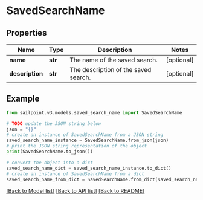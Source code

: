 # SavedSearchName


## Properties

Name | Type | Description | Notes
------------ | ------------- | ------------- | -------------
**name** | **str** | The name of the saved search.  | [optional] 
**description** | **str** | The description of the saved search.  | [optional] 

## Example

```python
from sailpoint.v3.models.saved_search_name import SavedSearchName

# TODO update the JSON string below
json = "{}"
# create an instance of SavedSearchName from a JSON string
saved_search_name_instance = SavedSearchName.from_json(json)
# print the JSON string representation of the object
print(SavedSearchName.to_json())

# convert the object into a dict
saved_search_name_dict = saved_search_name_instance.to_dict()
# create an instance of SavedSearchName from a dict
saved_search_name_from_dict = SavedSearchName.from_dict(saved_search_name_dict)
```
[[Back to Model list]](../README.md#documentation-for-models) [[Back to API list]](../README.md#documentation-for-api-endpoints) [[Back to README]](../README.md)


